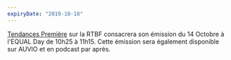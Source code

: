 ```yaml
---
expiryDate: "2019-10-18"
---
```

[Tendances Première](https://www.rtbf.be/lapremiere/emissions/detail_tendances-premiere?programId=11090) sur la RTBF consacrera son émission du 14 Octobre à l'EQUAL Day de 10h25 à 11h15. Cette émission sera également disponible sur AUVIO et en podcast par après.

